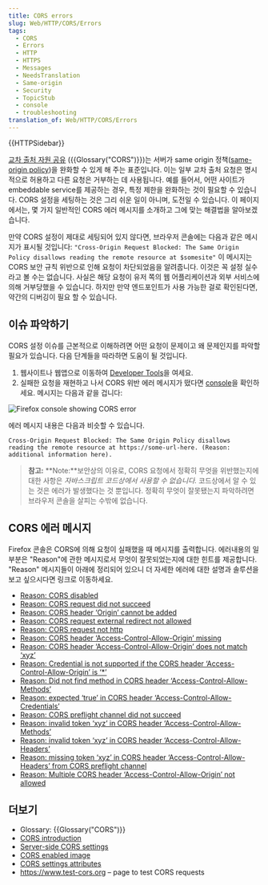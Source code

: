 ```yaml
---
title: CORS errors
slug: Web/HTTP/CORS/Errors
tags:
  - CORS
  - Errors
  - HTTP
  - HTTPS
  - Messages
  - NeedsTranslation
  - Same-origin
  - Security
  - TopicStub
  - console
  - troubleshooting
translation_of: Web/HTTP/CORS/Errors
---
```


{{HTTPSidebar}}

[교차 출처 자원 공유](/ko/docs/Web/HTTP/CORS) ({{Glossary("CORS")}})는 서버가 same
origin 정책([same-origin policy](/ko/docs/Web/Security/Same-origin_policy))을 완화할 수 있게 해 주는 표준입니다. 이는 일부
교차 출처 요청은 명시적으로 허용하고 다른 요청은 거부하는 데 사용됩니다. 예를 들어서, 어떤 사이트가 embeddable service를 제공하는 경우, 특정 제한을
완화하는 것이 필요할 수 있습니다. CORS 설정을 세팅하는 것은 그리 쉬운 일이 아니며, 도전일 수 있습니다. 이 페이지에서는, 몇 가지 일반적인 CORS 에러 메시지를 소개하고 그에 맞는 해결법을
알아보겠습니다.

만약 CORS 설정이 제대로 세팅되어 있지 않다면, 브라우저 콘솔에는 다음과 같은 메시지가 표시될 것입니다:
`"Cross-Origin Request Blocked: The Same Origin Policy disallows reading the remote resource at $somesite"`
이 메시지는 CORS 보안 규칙 위반으로 인해 요청이 차단되었음을 알려줍니다. 이것은 꼭 설정 실수라고 볼 수는 없습니다.
사실은 해당 요청이 유저 쪽의 웹 어플리케이션과 외부 서비스에 의해 거부당했을 수 있습니다. 하지만 만약 엔드포인트가 사용 가능한 걸로 확인된다면, 약간의 디버깅이 필요 할 수 있습니다.

## 이슈 파악하기

CORS 설정 이슈를 근본적으로 이해하려면 어떤 요청이 문제이고 왜 문제인지를 파악할 필요가 있습니다. 다음 단계들을 따라하면 도움이 될 것입니다.

1. 웹사이트나 웹앱으로 이동하여 [Developer Tools](/ko/docs/Tools)을 여세요.
2. 실패한 요청을 재현하고 나서 CORS 위반 에러 메시지가 떴다면 [console](/ko/docs/Tools/Web_Console)을 확인하세요. 메시지는 다음과 같을 겁니다:

![Firefox console showing CORS error](https://mdn.mozillademos.org/files/16050/cors-error2.png)

에러 메시지 내용은 다음과 비슷할 수 있습니다.

```
Cross-Origin Request Blocked: The Same Origin Policy disallows
reading the remote resource at https://some-url-here. (Reason:
additional information here).
```

> **참고:** **Note:**보안상의 이유로, CORS 요청에서 정확히 무엇을 위반했는지에 대한 사항은 _자바스크립트 코드상에서 사용할 수 없습니다._ 코드상에서 알 수 있는 것은 에러가 발생했다는 것 뿐입니다.
> 정확히 무엇이 잘못됐는지 파악하려면 브라우저 콘솔을 살피는 수밖에 없습니다.

## CORS 에러 메시지

Firefox 콘솔은 CORS에 의해 요청이 실패했을 때 메시지를 출력합니다. 에러내용의 일부분은 "Reason"에 관한 메시지로서 무엇이 잘못되었는지에 대한 힌트를 제공합니다.
"Reason" 메시지들이 아래에 정리되어 있으니 더 자세한 에러에 대한 설명과 솔루션을 보고 싶으시다면 링크로 이동하세요.

- [Reason: CORS disabled](/ko/docs/Web/HTTP/CORS/Errors/CORSDisabled)
- [Reason: CORS request did not succeed](/ko/docs/Web/HTTP/CORS/Errors/CORSDidNotSucceed)
- [Reason: CORS header ‘Origin’ cannot be
  added](/ko/docs/Web/HTTP/CORS/Errors/CORSOriginHeaderNotAdded)
- [Reason: CORS request external redirect
  not allowed](/ko/docs/Web/HTTP/CORS/Errors/CORSExternalRedirectNotAllowed)
- [Reason: CORS request not http](/ko/docs/Web/HTTP/CORS/Errors/CORSRequestNotHttp)
- [Reason: CORS header
  ‘Access-Control-Allow-Origin’ missing](/ko/docs/Web/HTTP/CORS/Errors/CORSMissingAllowOrigin)
- [Reason: CORS header
  ‘Access-Control-Allow-Origin’ does not match ‘xyz’](/ko/docs/Web/HTTP/CORS/Errors/CORSAllowOriginNotMatchingOrigin)
- [Reason: Credential is not supported if the
  CORS header ‘Access-Control-Allow-Origin’ is ‘\*’](/ko/docs/Web/HTTP/CORS/Errors/CORSNotSupportingCredentials)
- [Reason: Did not find method in CORS header
  ‘Access-Control-Allow-Methods’](/ko/docs/Web/HTTP/CORS/Errors/CORSMethodNotFound)
- [Reason: expected ‘true’ in CORS header
  ‘Access-Control-Allow-Credentials’](/ko/docs/Web/HTTP/CORS/Errors/CORSMissingAllowCredentials)
- [Reason: CORS preflight channel did not
  succeed](/ko/docs/Web/HTTP/CORS/Errors/CORSPreflightDidNotSucceed)
- [Reason: invalid token ‘xyz’ in CORS header
  ‘Access-Control-Allow-Methods’](/ko/docs/Web/HTTP/CORS/Errors/CORSInvalidAllowMethod)
- [Reason: invalid token ‘xyz’ in CORS header
  ‘Access-Control-Allow-Headers’](/ko/docs/Web/HTTP/CORS/Errors/CORSInvalidAllowHeader)
- [Reason: missing token ‘xyz’ in CORS
  header ‘Access-Control-Allow-Headers’ from CORS preflight channel](/ko/docs/Web/HTTP/CORS/Errors/CORSMissingAllowHeaderFromPreflight)
- [Reason: Multiple CORS header
  ‘Access-Control-Allow-Origin’ not allowed](/ko/docs/Web/HTTP/CORS/Errors/CORSMultipleAllowOriginNotAllowed)

## 더보기

- Glossary: {{Glossary("CORS")}}
- [CORS introduction](/ko/docs/Web/HTTP/CORS)
- [Server-side CORS settings](/ko/docs/Web/HTTP/Server-Side_Access_Control)
- [CORS enabled image](/ko/docs/Web/HTML/CORS_enabled_image)
- [CORS settings attributes](/ko/docs/Web/HTML/CORS_settings_attributes)
- <https://www.test-cors.org> – page to test CORS requests

